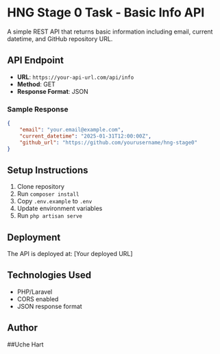 # HNG Stage 0 Task - Basic Info API

A simple REST API that returns basic information including email, current datetime, and GitHub repository URL.

## API Endpoint

-   **URL**: `https://your-api-url.com/api/info`
-   **Method**: GET
-   **Response Format**: JSON

### Sample Response

```json
{
    "email": "your.email@example.com",
    "current_datetime": "2025-01-31T12:00:00Z",
    "github_url": "https://github.com/yourusername/hng-stage0"
}
```

## Setup Instructions

1. Clone repository
2. Run `composer install`
3. Copy `.env.example` to `.env`
4. Update environment variables
5. Run `php artisan serve`

## Deployment

The API is deployed at: [Your deployed URL]

## Technologies Used

-   PHP/Laravel
-   CORS enabled
-   JSON response format

## Author

##Uche Hart
